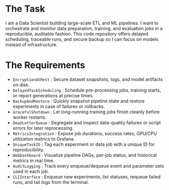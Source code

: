 # The Task

I am a Data Scientist building large-scale ETL and ML pipelines. I want to orchestrate and monitor data preparation, training, and evaluation jobs in a reproducible, auditable fashion. This code repository offers delayed scheduling, traceable runs, and secure backup so I can focus on models instead of infrastructure.

# The Requirements

* `EncryptionAtRest`       : Secure dataset snapshots, logs, and model artifacts on disk.  
* `DelayedTaskScheduling`  : Schedule pre-processing jobs, training starts, or report generations at precise times.  
* `BackupAndRestore`       : Quickly snapshot pipeline state and restore experiments in case of failures or rollbacks.  
* `GracefulShutdown`       : Let long-running training jobs finish cleanly before worker restarts.  
* `DeadLetterQueue`        : Segregate and inspect data-quality failures or script errors for later reprocessing.  
* `MetricsIntegration`     : Expose job durations, success rates, GPU/CPU utilization metrics to Grafana.  
* `UniqueTaskID`           : Tag each experiment or data job with a unique ID for reproducibility.  
* `WebDashboard`           : Visualize pipeline DAGs, per-job status, and historical metrics in real time.  
* `AuditLogging`           : Track every enqueue/dequeue event and parameter sets used in each job.  
* `CLIInterface`           : Enqueue new experiments, list statuses, requeue failed runs, and tail logs from the terminal.  
